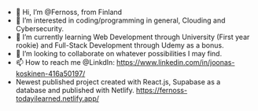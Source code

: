 - 👋 Hi, I’m @Fernoss, from Finland
- 👀 I’m interested in coding/programming in general, Clouding and Cybersecurity.
- 🌱 I’m currently learning Web Development through University (First year rookie) and Full-Stack Development through Udemy as a bonus.
- 💞️ I’m looking to collaborate on whatever possibilities I may find. 
- 📫 How to reach me @LinkdIn: https://www.linkedin.com/in/joonas-koskinen-416a50197/
- Newest published project created with React.js, Supabase as a database and published with Netlify. https://fernoss-todayilearned.netlify.app/

<!---
Fernoss/Fernoss is a ✨ special ✨ repository because its `README.md` (this file) appears on your GitHub profile.
You can click the Preview link to take a look at your changes.
--->
